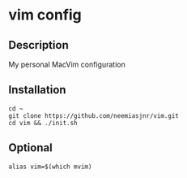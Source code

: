 # vim config

## Description
My personal MacVim configuration

## Installation
```
cd ~
git clone https://github.com/neemiasjnr/vim.git
cd vim && ./init.sh
```

## Optional
```
alias vim=$(which mvim)
```
